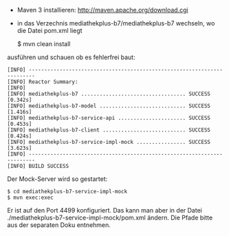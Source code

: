 
* Maven 3 installieren: http://maven.apache.org/download.cgi
* in das Verzechnis mediathekplus-b7/mediathekplus-b7 wechseln, wo die Datei pom.xml liegt

    $ mvn clean install

ausführen und schauen ob es fehlerfrei baut:

    [INFO] ------------------------------------------------------------------------
    [INFO] Reactor Summary:
    [INFO] 
    [INFO] mediathekplus-b7 .................................. SUCCESS [0.342s]
    [INFO] mediathekplus-b7-model ............................ SUCCESS [1.416s]
    [INFO] mediathekplus-b7-service-api ...................... SUCCESS [0.453s]
    [INFO] mediathekplus-b7-client ........................... SUCCESS [0.424s]
    [INFO] mediathekplus-b7-service-impl-mock ................ SUCCESS [3.623s]
    [INFO] ------------------------------------------------------------------------
    [INFO] BUILD SUCCESS
    

Der Mock-Server wird so gestartet:

    $ cd mediathekplus-b7-service-impl-mock
    $ mvn exec:exec

Er ist auf den Port 4499 konfiguriert. Das kann man aber in der Datei ./mediathekplus-b7-service-impl-mock/pom.xml ändern.
Die Pfade bitte aus der separaten Doku entnehmen.
